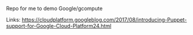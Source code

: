 Repo for me to demo Google/gcompute

Links:
https://cloudplatform.googleblog.com/2017/08/introducing-Puppet-support-for-Google-Cloud-Platform24.html
